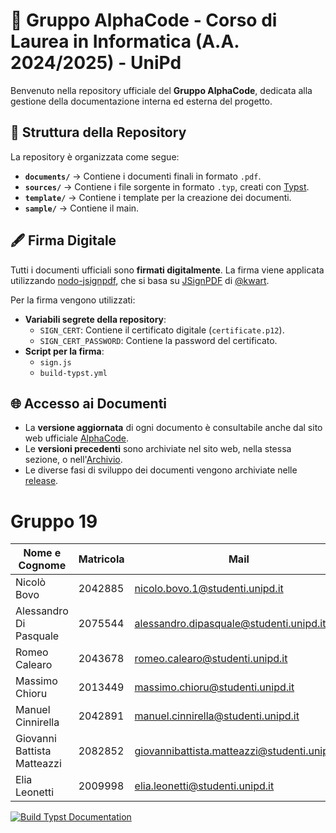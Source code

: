# 📌 Gruppo AlphaCode - Corso di Laurea in Informatica (A.A. 2024/2025) - UniPd  

Benvenuto nella repository ufficiale del **Gruppo AlphaCode**, dedicata alla gestione della documentazione interna ed esterna del progetto.  

## 📂 Struttura della Repository 

La repository è organizzata come segue:  

- **`documents/`** → Contiene i documenti finali in formato `.pdf`.  
- **`sources/`** → Contiene i file sorgente in formato `.typ`, creati con [Typst](https://typst.app/).  
- **`template/`** → Contiene i template per la creazione dei documenti.  
- **`sample/`** → Contiene il main.  

## 🖋️ Firma Digitale  

Tutti i documenti ufficiali sono **firmati digitalmente**. La firma viene applicata utilizzando [nodo-jsignpdf](https://github.com/deltazero-cz/node-jsignpdf), che si basa su [JSignPDF](https://github.com/intoolswetrust/jsignpdf) di [@kwart](https://github.com/kwart).  

Per la firma vengono utilizzati:  

- **Variabili segrete della repository**:  
  - `SIGN_CERT`: Contiene il certificato digitale (`certificate.p12`).  
  - `SIGN_CERT_PASSWORD`: Contiene la password del certificato.  
- **Script per la firma**:  
  - `sign.js`  
  - `build-typst.yml`  

## 🌐 Accesso ai Documenti  

- La **versione aggiornata** di ogni documento è consultabile anche dal sito web ufficiale [AlphaCode](https://alphacodeswe.github.io/AlphaCode-sito/).  
- Le **versioni precedenti** sono archiviate nel sito web, nella stessa sezione, o nell'[Archivio](https://alphacodeswe.github.io/AlphaCode-docs-file/archive/).
- Le diverse fasi di sviluppo dei documenti vengono archiviate nelle [release](https://github.com/AlphaCodeSWE/AlphaCode-docs-file/releases).  

# Gruppo 19
| Nome e Cognome | Matricola  | Mail   |
|-----------|-------------|-------------|
| Nicolò Bovo    | 2042885 | nicolo.bovo.1@studenti.unipd.it      |
|Alessandro Di Pasquale   | 2075544 | alessandro.dipasquale@studenti.unipd.it    |
| Romeo Calearo   | 2043678 | romeo.calearo@studenti.unipd.it     |
| Massimo Chioru  | 2013449| massimo.chioru@studenti.unipd.it     |
| Manuel Cinnirella  |2042891 | manuel.cinnirella@studenti.unipd.it    |
| Giovanni Battista Matteazzi    | 2082852 |giovannibattista.matteazzi@studenti.unipd.it     |
| Elia Leonetti  |2009998| elia.leonetti@studenti.unipd.it    |

[![Build Typst Documentation](https://github.com/AlphaCodeSWE/AlphaCode-docs-file/actions/workflows/build-typst.yml/badge.svg)](https://github.com/AlphaCodeSWE/AlphaCode-docs-file/actions/workflows/build-typst.yml)


